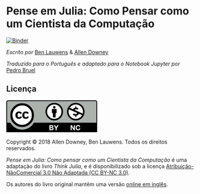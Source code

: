 # Pense em Julia: Como Pensar como um Cientista da Computação

[![Binder](https://mybinder.org/badge_logo.svg)](https://mybinder.org/v2/gh/phrb/PenseJulia/master)

*Escrito por* [Ben Lauwens](ben.lauwens@gmail.com) & [Allen Downey](allendowney@gmail.com)

*Traduzido para o Português e adaptado para o Notebook Jupyter por* [Pedro Bruel](pedro.bruel@gmail.com)

## Licença

![CC BY NC 3.0 Logo](img/by-nc-small.png)

Copyright © 2018 Allen Downey, Ben Lauwens. Todos os direitos reservados.

*Pense em Julia: Como pensar como um Cientista da Computação* é uma adaptação do livro *Think Julia*, e é disponibilizado sob a licença [Atribuição-NãoComercial 3.0 Não Adaptada (CC BY-NC 3.0)](https://creativecommons.org/licenses/by-nc/3.0/deed.pt_BR).

Os autores do livro original mantêm uma versão [online em inglês](https://benlauwens.github.io/ThinkJulia.jl/latest/book.html).
